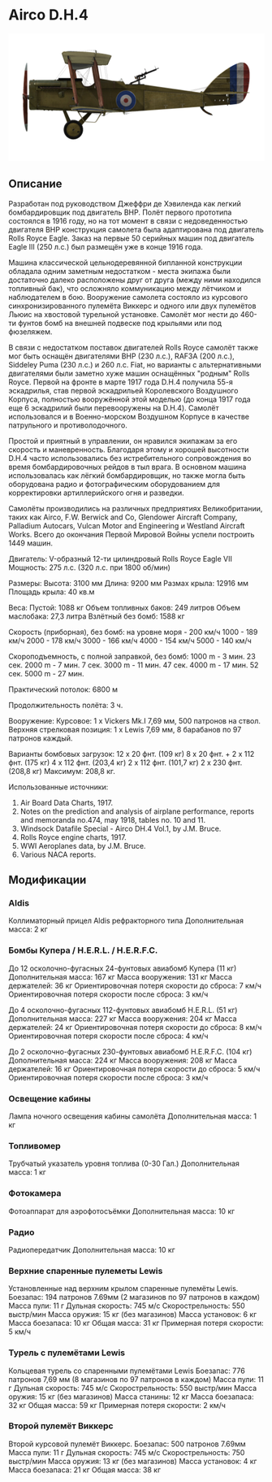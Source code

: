 # Airco D.H.4

![aircodh4](../images/aircodh4.png)

## Описание

Разработан под руководством Джеффри де Хэвиленда как легкий бомбардировщик под двигатель BHP. Полёт первого прототипа состоялся в 1916 году, но на тот момент в связи с недоведенностью двигателя BHP конструкция самолета была адаптирована под двигатель Rolls Royce Eagle. Заказ на первые 50 серийных машин под двигатель Eagle III (250 л.с.) был размещён уже в конце 1916 года.

Машина классической цельнодеревянной бипланной конструкции обладала одним заметным недостатком - места экипажа были достаточно далеко расположены друг от друга (между ними находился топливный бак), что осложняло коммуникацию между лётчиком и наблюдателем в бою. Вооружение самолета состояло из курсового синхронизированного пулемёта Виккерс и одного или двух пулемётов Льюис на хвостовой турельной установке. Самолёт мог нести до 460-ти фунтов бомб на внешней подвеске под крыльями или под фюзеляжем.

В связи с недостатком поставок двигателей Rolls Royce самолёт также мог быть оснащён двигателями BHP (230 л.с.), RAF3A (200 л.с.), Siddeley Puma (230 л.с.) и 260 л.с. Fiat, но варианты с альтернативными двигателями были заметно хуже машин оснащённых "родным" Rolls Royce. Первой на фронте в марте 1917 года D.H.4 получила 55-я эскадрилья, став первой эскадрильей Королевского Воздушного Корпуса, полностью вооружённой этой моделью (до конца 1917 года еще 6 эскадрилий были перевооружены на D.H.4). Самолёт использовался и в Военно-морском Воздушном Корпусе в качестве патрульного и противолодочного.

Простой и приятный в управлении, он нравился экипажам за его скорость и маневренность. Благодаря этому и хорошей высотности D.H.4 часто использовались без истребительного сопровождения во время бомбардировочных рейдов в тыл врага. В основном машина использовалась как лёгкий бомбардировщик, но также могла быть оборудована радио и фотографическим оборудованием для корректировки артиллерийского огня и разведки.

Самолёты производились на различных предприятиях Великобритании, таких как Airco, F.W. Berwick and Co, Glendower Aircraft Company, Palladium Autocars, Vulcan Motor and Engineering и Westland Aircraft Works. Всего до окончания Первой Мировой Войны успели построить 1449 машин.


Двигатель: V-образный 12-ти цилиндровый Rolls Royce Eagle VII
Мощность: 275 л.с. (320 л.с. при 1800 об/мин)

Размеры:
Высота: 3100 мм
Длина: 9200 мм
Размах крыла: 12916 мм
Площадь крыла: 40 кв.м

Веса:
Пустой: 1088 кг
Объем топливных баков: 249 литров
Объем маслобакa: 27,3 литра
Взлётный без бомб: 1588 кг

Скорость (приборная), без бомб:
на уровне моря - 200 км/ч
1000 - 189 км/ч
2000 - 178 км/ч
3000 - 166 км/ч
4000 - 154 км/ч
5000 - 140 км/ч

Скороподъемность, с полной заправкой, без бомб:
1000 m -  3 мин. 23 сек.
2000 m -  7 мин. 7 сек.
3000 m - 11 мин. 47 сек.
4000 m - 17 мин. 52 сек.
5000 m - 27 мин.

Практический потолок: 6800 м

Продолжительность полёта: 3 ч.

Вооружение:
Курсовое: 1 х Vickers Mk.I 7,69 мм, 500 патронов на ствол.
Верхняя стрелковая позиция: 1 х Lewis 7,69 мм, 8 барабанов по 97 патронов каждый.

Варианты бомбовых загрузок:
12 x 20 фнт. (109 кг)
8 x 20 фнт. + 2 x 112 фнт. (175 кг)
4 x 112 фнт. (203,4 кг)
2 x 112 фнт. (101,7 кг)
2 x 230 фнт. (208,8 кг)
Максимум: 208,8 кг.

Использованные источники:
1) Air Board Data Charts, 1917.
2) Notes on the prediction and analysis of airplane performance, reports and memoranda no.474, may 1918, tables no. 10 and 11.
3) Windsock Datafile Special - Airco DH.4 Vol.1, by J.M. Bruce.
4) Rolls Royce engine charts, 1917.
5) WWI Aeroplanes data, by J.M. Bruce.
6) Various NACA reports.

## Модификации

### Aldis

Коллиматорный прицел Aldis рефракторного типа
Дополнительная масса: 2 кг

### Бомбы Купера / H.E.R.L. / H.E.R.F.C.

До 12 осколочно-фугасных 24-фунтовых авиабомб Купера (11 кг)
Дополнительная масса: 167 кг
Масса вооружения: 131 кг
Масса держателей: 36 кг
Ориентировочная потеря скорости до сброса: 7 км/ч
Ориентировочная потеря скорости после сброса: 3 км/ч

До 4 осколочно-фугасных 112-фунтовых авиабомб H.E.R.L. (51 кг)
Дополнительная масса: 227 кг
Масса вооружения: 204 кг
Масса держателей: 24 кг
Ориентировочная потеря скорости до сброса: 8 км/ч
Ориентировочная потеря скорости после сброса: 4 км/ч

До 2 осколочно-фугасных 230-фунтовых авиабомб H.E.R.F.C. (104 кг)
Дополнительная масса: 224 кг
Масса вооружения: 208 кг
Масса держателей: 16 кг
Ориентировочная потеря скорости до сброса: 5 км/ч
Ориентировочная потеря скорости после сброса: 3 км/ч
### Освещение кабины

Лампа ночного освещения кабины самолёта
Дополнительная масса: 1 кг

### Топливомер

Трубчатый указатель уровня топлива (0-30 Гал.)
Дополнительная масса: 1 кг

### Фотокамера

Фотоаппарат для аэрофотосъёмки 
Дополнительная масса: 10 кг

### Радио

Радиопередатчик
Дополнительная масса: 10 кг
### Верхние спаренные пулеметы Lewis

Установленные над верхним крылом спаренные пулемёты Lewis.
Боезапас: 194 патронов 7.69мм (2 магазинов по 97 патронов в каждом)
Масса пули: 11 г
Дульная скорость: 745 м/с
Скорострельность: 550 выстр/мин
Масса оружия: 15 кг (без магазинов)
Масса установок: 6 кг
Масса боезапаса: 10 кг
Общая масса: 31 кг
Примерная потеря скорости: 5 км/ч
### Турель с пулемётами Lewis

Кольцевая турель со спаренными пулемётами Lewis
Боезапас: 776 патронов 7,69 мм (8 магазинов по 97 патронов в каждом)
Масса пули: 11 г
Дульная скорость: 745 м/с
Скорострельность: 550 выстр/мин
Масса оружия: 15 кг (без магазинов)
Масса станины: 12 кг
Масса боезапаса: 32 кг
Общая масса: 59 кг
Примерная потеря скорости: 2 км/ч
### Второй пулемёт Виккерс

Второй курсовой пулемёт Виккерс.
Боезапас: 500 патронов 7.69мм 
Масса пули: 11 г
Дульная скорость: 745 м/с
Скорострельность: 750 выстр/мин
Масса оружия: 13 кг (без магазинов)
Масса установок: 4 кг
Масса боезапаса: 21 кг
Общая масса: 38 кг
